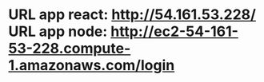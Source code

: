 # URL app react: http://54.161.53.228/      URL app node: http://ec2-54-161-53-228.compute-1.amazonaws.com/login